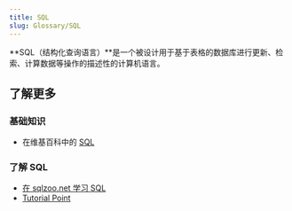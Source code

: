 ```yaml
---
title: SQL
slug: Glossary/SQL
---
```


**SQL（结构化查询语言）**是一个被设计用于基于表格的数据库进行更新、检索、计算数据等操作的描述性的计算机语言。

## 了解更多

### 基础知识

- 在维基百科中的 [SQL](https://zh.wikipedia.org/wiki/SQL)

### 了解 SQL

- [在 sqlzoo.net 学习 SQL](https://sqlzoo.net/wiki/SQL_Tutorial)
- [Tutorial Point](https://www.tutorialspoint.com/sql/)
